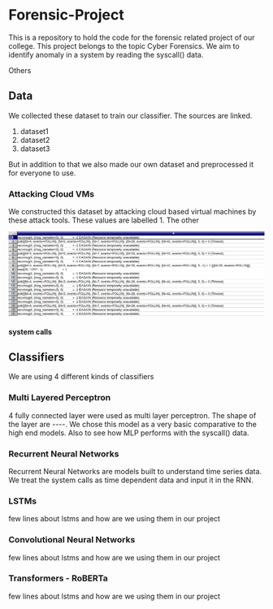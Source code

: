 # Forensic-Project
This is a repository to hold the code for the forensic related project of our college. This project belongs to the topic Cyber Forensics. We aim to identify anomaly in a system by reading the syscall() data.

Others
## Data
We collected these dataset to train our classifier. The sources are linked.
1. dataset1
2. dataset2
3. dataset3

But in addition to that we also made our own dataset and preprocessed it for everyone to use.

### Attacking Cloud VMs
We constructed this dataset by attacking cloud based virtual machines by these attack tools. These values are labelled 1. The other

![](https://github.com/thecrazyphysicist369/Forensic-Project/blob/main/images/Screenshot%20from%202021-03-31%2021.44.11.png)

#### system calls

## Classifiers
We are using 4 different kinds of classifiers

### Multi Layered Perceptron
4 fully connected layer were used as multi layer perceptron. The shape of the layer are ----. We chose this model as a very basic comparative to the high end models. Also to see how MLP performs with the syscall() data.

### Recurrent Neural Networks
Recurrent Neural Networks are models built to understand time series data. We treat the system calls as time dependent data and input it in the RNN.

### LSTMs
few lines about lstms and how are we using them in our project

### Convolutional Neural Networks
few lines about lstms and how are we using them in our project

### Transformers - RoBERTa
few lines about lstms and how are we using them in our project
